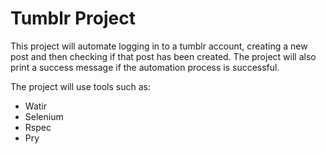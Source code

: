 # Tumblr Project

This project will automate logging in to a tumblr account, creating a new post and then checking if that post has been created. The project will also print a success message if the automation process is successful.

The project will use tools such as:
* Watir
* Selenium
* Rspec
* Pry
